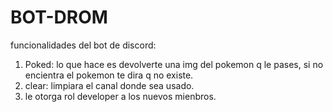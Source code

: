 # BOT-DROM

funcionalidades del bot de discord:

1. Poked: lo que hace es devolverte una img del pokemon q le pases, si no encientra el pokemon te dira q no existe.
2. clear: limpiara el canal donde sea usado. 
3. le otorga rol developer a los nuevos mienbros.